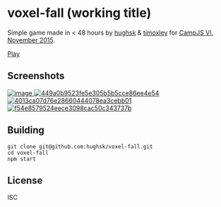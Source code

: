 # voxel-fall (working title)

Simple game made in < 48 hours by [hughsk](https://github.com/hughsk) & [timoxley](https://github.com/timoxley) for [CampJS VI, November 2015](http://vi.campjs.com).

[Play](http://hughsk.io/voxel-fall/)

## Screenshots

[![image](https://cloud.githubusercontent.com/assets/43438/11481026/d3cedff6-97d5-11e5-9e35-f9f0053232ed.png)
![449a0b9523fe5e305b5b5cce86ee4e54](https://cloud.githubusercontent.com/assets/43438/11481300/9d8b1944-97d7-11e5-9c69-1628ad7353c3.gif)
![4013ca07d76e28660444078ea3cebb01](https://cloud.githubusercontent.com/assets/43438/11481303/9d96b4a2-97d7-11e5-82e0-235b7a2a666a.gif)
![f54e8579524eece3098cac50c343737b](https://cloud.githubusercontent.com/assets/43438/11481302/9d95512a-97d7-11e5-844b-4d1c794989e2.gif)
](http://hughsk.io/voxel-fall/)


## Building

```
git clone git@github.com:hughsk/voxel-fall.git
cd voxel-fall
npm start
```

## License

ISC
